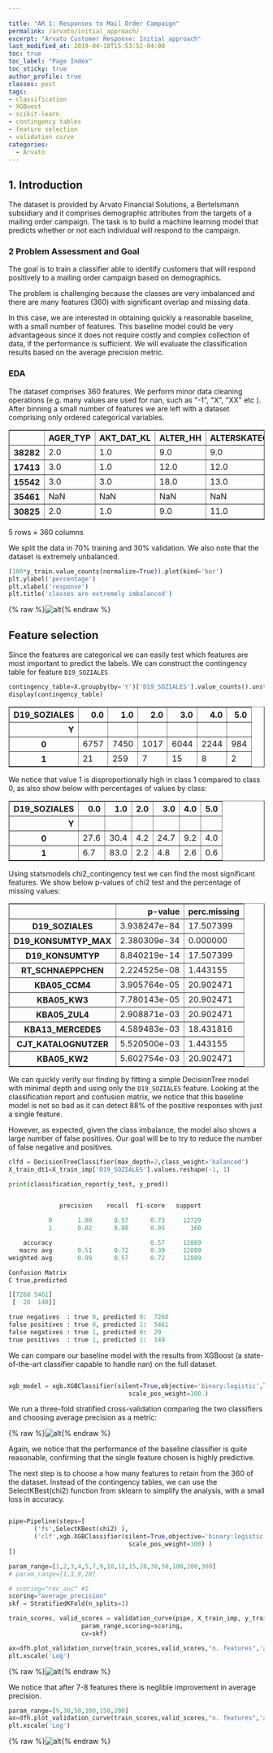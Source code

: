 ```yaml
---
  
title: "AR 1: Responses to Mail Order Campaign"
permalink: /arvato/initial_approach/
excerpt: "Arvato Customer Response: Initial approach"
last_modified_at: 2019-04-18T15:53:52-04:00
toc: true
toc_label: "Page Index"
toc_sticky: true
author_profile: true
classes: post
tags:
- classification
- XGBoost
- scikit-learn
- contingency tables
- feature selection
- validation curve
categories:
  - Arvato
---
```





## 1. Introduction

The dataset is provided by Arvato Financial Solutions, a Bertelsmann subsidiary and it comprises demographic attributes from the targets of a mailing order campaign. The task is to build a machine learning model that predicts whether or not each individual will respond to the campaign.

### 2 Problem Assessment and Goal

The goal is to train a classifier able to identify customers that will respond positively to a mailing order campaign based on demographics.

The problem is challenging because the classes are very imbalanced and there are many features (360) with significant overlap and missing data.

In this case, we are interested in obtaining quickly a reasonable baseline, with a small number of features.
This baseline model could be very advantageous since it does not require costly and complex collection of data, if the performance is sufficient. 
 We will evaluate the classification results based on the average precision metric.



### EDA

The dataset comprises 360 features. We perform minor data cleaning operations (e.g. many values are used for nan, such as "-1", "X", "XX" etc ).
After binning a small number of features we are left with a dataset comprising only ordered categorical variables.




<div>
<style scoped>
    .dataframe tbody tr th:only-of-type {
        vertical-align: middle;
    }

    .dataframe tbody tr th {
        vertical-align: top;
    }

    .dataframe thead th {
        text-align: right;
    }
</style>
<table border="1" class="dataframe">
  <thead>
    <tr style="text-align: right;">
      <th></th>
      <th>AGER_TYP</th>
      <th>AKT_DAT_KL</th>
      <th>ALTER_HH</th>
      <th>ALTERSKATEGORIE_FEIN</th>
      <th>ANZ_KINDER</th>
      <th>ARBEIT</th>
      <th>BALLRAUM</th>
      <th>CAMEO_DEU_2015</th>
      <th>CAMEO_DEUG_2015</th>
      <th>CAMEO_INTL_2015</th>
      <th>...</th>
      <th>WEALTH</th>
      <th>LIFESTAGE</th>
      <th>ANZ_HAUSHALTE_AKTIV_bin</th>
      <th>ANZ_HH_TITEL_bin</th>
      <th>ANZ_PERSONEN_bin</th>
      <th>ANZ_TITEL_bin</th>
      <th>ANZ_STATISTISCHE_HAUSHALTE_bin</th>
      <th>VERDICHTUNGSRAUM_bin</th>
      <th>MIN_GEBAEUDEJAHR_bin</th>
      <th>GEBURTSJAHR_bin</th>
    </tr>
  </thead>
  <tbody>
    <tr>
      <th>38282</th>
      <td>2.0</td>
      <td>1.0</td>
      <td>9.0</td>
      <td>9.0</td>
      <td>0.0</td>
      <td>2.0</td>
      <td>6.0</td>
      <td>20.0</td>
      <td>5.0</td>
      <td>33.0</td>
      <td>...</td>
      <td>3.0</td>
      <td>3.0</td>
      <td>1.0</td>
      <td>0.0</td>
      <td>2.0</td>
      <td>0.0</td>
      <td>1.0</td>
      <td>0.0</td>
      <td>1994.0</td>
      <td>1950.0</td>
    </tr>
    <tr>
      <th>17413</th>
      <td>3.0</td>
      <td>1.0</td>
      <td>12.0</td>
      <td>12.0</td>
      <td>0.0</td>
      <td>2.0</td>
      <td>2.0</td>
      <td>8.0</td>
      <td>2.0</td>
      <td>14.0</td>
      <td>...</td>
      <td>1.0</td>
      <td>4.0</td>
      <td>6.0</td>
      <td>0.0</td>
      <td>1.0</td>
      <td>0.0</td>
      <td>6.0</td>
      <td>7.0</td>
      <td>1992.0</td>
      <td>1950.0</td>
    </tr>
    <tr>
      <th>15542</th>
      <td>3.0</td>
      <td>3.0</td>
      <td>18.0</td>
      <td>13.0</td>
      <td>0.0</td>
      <td>4.0</td>
      <td>6.0</td>
      <td>21.0</td>
      <td>5.0</td>
      <td>34.0</td>
      <td>...</td>
      <td>3.0</td>
      <td>4.0</td>
      <td>1.0</td>
      <td>0.0</td>
      <td>3.0</td>
      <td>0.0</td>
      <td>1.0</td>
      <td>10.0</td>
      <td>1992.0</td>
      <td>1958.0</td>
    </tr>
    <tr>
      <th>35461</th>
      <td>NaN</td>
      <td>NaN</td>
      <td>NaN</td>
      <td>NaN</td>
      <td>NaN</td>
      <td>NaN</td>
      <td>NaN</td>
      <td>NaN</td>
      <td>NaN</td>
      <td>NaN</td>
      <td>...</td>
      <td>NaN</td>
      <td>NaN</td>
      <td>15.0</td>
      <td>2.0</td>
      <td>7.0</td>
      <td>2.0</td>
      <td>20.0</td>
      <td>10.0</td>
      <td>1998.0</td>
      <td>2005.0</td>
    </tr>
    <tr>
      <th>30825</th>
      <td>2.0</td>
      <td>1.0</td>
      <td>9.0</td>
      <td>11.0</td>
      <td>0.0</td>
      <td>4.0</td>
      <td>2.0</td>
      <td>37.0</td>
      <td>8.0</td>
      <td>54.0</td>
      <td>...</td>
      <td>5.0</td>
      <td>4.0</td>
      <td>11.0</td>
      <td>0.0</td>
      <td>1.0</td>
      <td>0.0</td>
      <td>10.0</td>
      <td>1.0</td>
      <td>1992.0</td>
      <td>1950.0</td>
    </tr>
  </tbody>
</table>
<p>5 rows × 360 columns</p>
</div>

We split the data in 70% training and 30% validation.
We also note that the dataset is extremely unbalanced.

```python
(100*y_train.value_counts(normalize=True)).plot(kind='bar')
plt.ylabel('percentage')
plt.xlabel('response')
plt.title('classes are extremely imbalanced')

```
 
 {% raw %}![alt](/assets/arvato/output_4_1.png){% endraw %}


## Feature selection

Since the features are categorical we can easily test which features are most important to predict the labels.
We can construct the contingency table for feature `D19_SOZIALES` 


```python
contingency_table=X.groupby(by='Y')['D19_SOZIALES'].value_counts().unstack()
display(contingency_table)
```


<div>
<style scoped>
    .dataframe tbody tr th:only-of-type {
        vertical-align: middle;
    }

    .dataframe tbody tr th {
        vertical-align: top;
    }

    .dataframe thead th {
        text-align: right;
    }
</style>
<table border="1" class="dataframe">
  <thead>
    <tr style="text-align: right;">
      <th>D19_SOZIALES</th>
      <th>0.0</th>
      <th>1.0</th>
      <th>2.0</th>
      <th>3.0</th>
      <th>4.0</th>
      <th>5.0</th>
    </tr>
    <tr>
      <th>Y</th>
      <th></th>
      <th></th>
      <th></th>
      <th></th>
      <th></th>
      <th></th>
    </tr>
  </thead>
  <tbody>
    <tr>
      <th>0</th>
      <td>6757</td>
      <td>7450</td>
      <td>1017</td>
      <td>6044</td>
      <td>2244</td>
      <td>984</td>
    </tr>
    <tr>
      <th>1</th>
      <td>21</td>
      <td>259</td>
      <td>7</td>
      <td>15</td>
      <td>8</td>
      <td>2</td>
    </tr>
  </tbody>
</table>
</div>

We notice that value 1 is disproportionally high in class 1 compared to class 0, as also show below with percentages of values by class: 


<div>
<style scoped>
    .dataframe tbody tr th:only-of-type {
        vertical-align: middle;
    }

    .dataframe tbody tr th {
        vertical-align: top;
    }

    .dataframe thead th {
        text-align: right;
    }
</style>
<table border="1" class="dataframe">
  <thead>
    <tr style="text-align: right;">
      <th>D19_SOZIALES</th>
      <th>0.0</th>
      <th>1.0</th>
      <th>2.0</th>
      <th>3.0</th>
      <th>4.0</th>
      <th>5.0</th>
    </tr>
    <tr>
      <th>Y</th>
      <th></th>
      <th></th>
      <th></th>
      <th></th>
      <th></th>
      <th></th>
    </tr>
  </thead>
  <tbody>
    <tr>
      <th>0</th>
      <td>27.6</td>
      <td>30.4</td>
      <td>4.2</td>
      <td>24.7</td>
      <td>9.2</td>
      <td>4.0</td>
    </tr>
    <tr>
      <th>1</th>
      <td>6.7</td>
      <td>83.0</td>
      <td>2.2</td>
      <td>4.8</td>
      <td>2.6</td>
      <td>0.6</td>
    </tr>
  </tbody>
</table>
</div>


Using statsmodels chi2_contingency test we can find the most significant features.
We show below p-values of chi2 test and the percentage of missing values:


<div>
<style scoped>
    .dataframe tbody tr th:only-of-type {
        vertical-align: middle;
    }

    .dataframe tbody tr th {
        vertical-align: top;
    }

    .dataframe thead th {
        text-align: right;
    }
</style>
<table border="1" class="dataframe">
  <thead>
    <tr style="text-align: right;">
      <th></th>
      <th>p-value</th>
      <th>perc.missing</th>
    </tr>
  </thead>
  <tbody>
    <tr>
      <th>D19_SOZIALES</th>
      <td>3.938247e-84</td>
      <td>17.507399</td>
    </tr>
    <tr>
      <th>D19_KONSUMTYP_MAX</th>
      <td>2.380309e-34</td>
      <td>0.000000</td>
    </tr>
    <tr>
      <th>D19_KONSUMTYP</th>
      <td>8.840219e-14</td>
      <td>17.507399</td>
    </tr>
    <tr>
      <th>RT_SCHNAEPPCHEN</th>
      <td>2.224525e-08</td>
      <td>1.443155</td>
    </tr>
    <tr>
      <th>KBA05_CCM4</th>
      <td>3.905764e-05</td>
      <td>20.902471</td>
    </tr>
    <tr>
      <th>KBA05_KW3</th>
      <td>7.780143e-05</td>
      <td>20.902471</td>
    </tr>
    <tr>
      <th>KBA05_ZUL4</th>
      <td>2.908871e-03</td>
      <td>20.902471</td>
    </tr>
    <tr>
      <th>KBA13_MERCEDES</th>
      <td>4.589483e-03</td>
      <td>18.431816</td>
    </tr>
    <tr>
      <th>CJT_KATALOGNUTZER</th>
      <td>5.520500e-03</td>
      <td>1.443155</td>
    </tr>
    <tr>
      <th>KBA05_KW2</th>
      <td>5.602754e-03</td>
      <td>20.902471</td>
    </tr>
  </tbody>
</table>
</div>


We can quickly verify our finding by fitting a simple DecisionTree model with minimal depth and using only the `D19_SOZIALES` feature.
Looking at the classification report and confusion matrix, we notice that this baseline model is not so bad as it can detect 88% of the positive responses with just a single feature.

However, as expected, given the class imbalance, the model also shows a large number of false positives. Our goal will be to try to reduce the number of false negative and positives.


```python
clfd = DecisionTreeClassifier(max_depth=2,class_weight='balanced')
X_train_dt1=X_train_imp['D19_SOZIALES'].values.reshape(-1, 1)

print(classification_report(y_test, y_pred))


              precision    recall  f1-score   support

           0       1.00      0.57      0.73     12729
           1       0.02      0.88      0.05       160

    accuracy                           0.57     12889
   macro avg       0.51      0.72      0.39     12889
weighted avg       0.99      0.57      0.72     12889

Confusion Matrix
C true,predicted

[[7268 5461]
 [  20  140]]

true negatives  : true 0, predicted 0:  7268
false positives : true 0, predicted 1:  5461
false negatives : true 1, predicted 0:  20
true positives  : true 1, predicted 1:  140
```

We can compare our baseline model with the results from XGBoost (a state-of-the-art classifier capable to handle nan) on the full dataset.

```python

xgb_model = xgb.XGBClassifier(silent=True,objective='binary:logistic',learning_rate= 0.01,
                                 scale_pos_weight=100.)

```

We run a three-fold stratified cross-validation comparing the two classifiers and choosing average precision as a metric:

 {% raw %}![alt](/assets/arvato/rule.png){% endraw %}

Again, we notice that the performance of the baseline classifier is quite reasonable, confirming that the single feature chosen is highly predictive.


The next step is to choose a how many features to retain from the 360 of the dataset.
Instead of the contingency tables, we can use the SelectKBest(chi2) function from sklearn to simplify the analysis, with a small loss in accuracy.

```python

pipe=Pipeline(steps=[
       ('fs',SelectKBest(chi2) ),
       ('clf',xgb.XGBClassifier(silent=True,objective='binary:logistic',learning_rate= 0.01,
                                 scale_pos_weight=100) )
])

param_range=[1,2,3,4,5,7,9,10,12,15,20,30,50,100,200,360]
# param_range=[1,3,9,20]

# scoring="roc_auc" #1
scoring="average_precision" 
skf = StratifiedKFold(n_splits=3)

train_scores, valid_scores = validation_curve(pipe, X_train_imp, y_train, "fs__k",
                    param_range,scoring=scoring,
                    cv=skf)
```


```python
ax=dfh.plot_validation_curve(train_scores,valid_scores,"n. features",'average precision')
plt.xscale('Log')
```

 {% raw %}![alt](/assets/arvato/output_12_0.png){% endraw %}

We notice that after 7-8 features there is neglible improvement in average precision.


```python
param_range=[9,30,50,100,150,200]
ax=dfh.plot_validation_curve(train_scores,valid_scores,"n. features",'average precision',title='Validation Curve cv=5',leg_loc=2)
plt.xscale('Log')
```

 {% raw %}![alt](/assets/arvato/output_15_0.png){% endraw %}







 
 